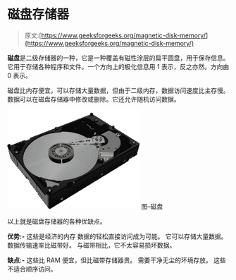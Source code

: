 # 磁盘存储器

> 原文:[https://www.geeksforgeeks.org/magnetic-disk-memory/](https://www.geeksforgeeks.org/magnetic-disk-memory/)

**磁盘**是二级存储器的一种，它是一种覆盖有磁性涂层的扁平圆盘，用于保存信息。它用于存储各种程序和文件。一个方向上的极化信息用 1 表示，反之亦然。方向由 0 表示。

磁盘比内存便宜，可以存储大量数据，但由于二级内存，数据访问速度比主存慢。数据可以在磁盘存储器中修改或删除。它还允许随机访问数据。

![](img/5bfa6c599720eacdd8587dad3a095363.png)
图–磁盘

以上就是磁盘存储器的各种优缺点。

**优势:-**
这些是经济的内存
数据的轻松直接访问成为可能。
它可以存储大量数据。
数据传输速率比磁带好。
与磁带相比，它不太容易损坏数据。

**缺点:-**
这些比 RAM 便宜，但比磁带存储器贵。
需要干净无尘的环境存放。
这些不适合顺序访问。